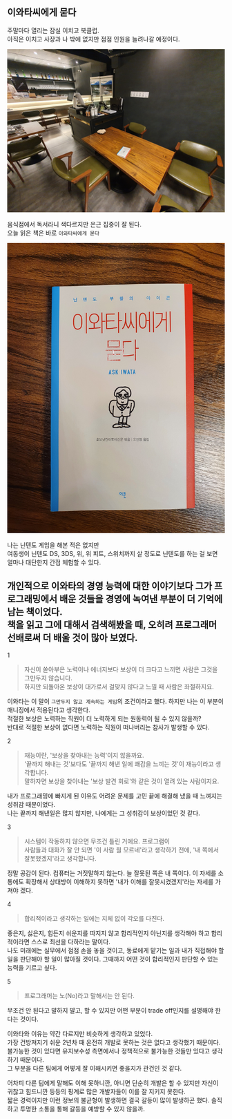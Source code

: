 ## 이와타씨에게 묻다

주말마다 열리는 잠실 이치고 북클럽.  
아직은 이치고 사장과 나 밖에 없지만 점점 인원을 늘려나갈 예정이다.  

![](./images/1.jpg)

음식점에서 독서라니 색다르지만 은근 집중이 잘 된다.  
오늘 읽은 책은 바로 `이와타씨에게 묻다`  

![](./images/2.jpg)

나는 닌텐도 게임을 해본 적은 없지만  
여동생이 닌텐도 DS, 3DS, 위, 위 피트, 스위치까지 살 정도로 닌텐도를 하는 걸 보면 얼마나 대단한지 간접 체험할 수 있다.  

개인적으로 이와타의 경영 능력에 대한 이야기보다 그가 프로그래밍에서 배운 것들을 경영에 녹여낸 부분이 더 기억에 남는 책이었다.  
책을 읽고 그에 대해서 검색해봤을 때, 오히려 프로그래머 선배로써 더 배울 것이 많아 보였다.  
--- 

1
> 자신이 쏟아부은 노력이나 에너지보다 보상이 더 크다고 느끼면 사람은 그것을 그만두지 않습니다.  
> 하지만 되돌아온 보상이 대가로서 걸맞지 않다고 느낄 때 사람은 좌절하지요.  

이와타는 이 말이 `그만두지 않고 계속하는 게임`의 조건이라고 했다. 하지만 나는 이 부분이 매니징에서 적용된다고 생각한다.  
적절한 보상은 노력하는 직원이 더 노력하게 되는 원동력이 될 수 있지 않을까?  
반대로 적절한 보상이 없다면 노력하는 직원이 떠나버리는 참사가 발생할 수 있다.

2
> 재능이란, '보상을 찾아내는 능력'이지 않을까요.  
> '끝까지 해내는 것'보다도 '끝까지 해낸 일에 쾌감을 느끼는 것'이 재능이라고 생각합니다.  
> 말하자면 보상을 찾아내는 '보상 발견 회로'와 같은 것이 열려 있는 사람이지요.  

내가 프로그래밍에 빠지게 된 이유도 어려운 문제를 고민 끝에 해결해 냈을 때 느껴지는 성취감 때문이었다.  
나는 끝까지 해낸일은 많지 않지만, 나에게는 그 성취감이 보상이었던 것 같다.  

3
> 시스템이 작동하지 않으면 무조건 틀린 거에요.  프로그램이  
> 사람들과 대화가 잘 안 되면 '이 사람 뭘 모르네'라고 생각하기 전에, '내 쪽에서 잘못했겠지'라고 생각합니다.

정말 공감이 된다. 컴퓨터는 거짓말하지 않는다. 늘 잘못된 쪽은 내 쪽이다. 이 자세를 소통에도 확장해서 상대방이 이해하지 못하면 '내가 이해를 잘못시켰겠지'라는 자세를 가져야 겠다.  

4
> 합리적이라고 생각하는 일에는 지체 없이 각오를 다진다.  

좋은지, 싫은지, 힘든지 쉬운지를 따지지 않고 합리적인지 아닌지를 생각해야 하고 합리적이라면 스스로 최선을 다하라는 말이다.  
나도 미래에는 실무에서 점점 손을 놓을 것이고, 동료에게 맡기는 일과 내가 직접해야 할 일을 판단해야 할 일이 많아질 것이다. 그때까지 어떤 것이 합리적인지 판단할 수 있는 능력을 기르고 싶다.

5
> 프로그래머는 노(No)라고 말해서는 안 된다.  

무조건 안 된다고 말하지 말고, 할 수 있지만 어떤 부분이 trade off인지를 설명해야 한다는 것이다.  

이와타와 이유는 약간 다르지만 비슷하게 생각하고 있었다.  
가장 건방져지기 쉬운 2년차 때 온전히 개발로 못하는 것은 없다고 생각했기 때문이다.  
불가능한 것이 있다면 유지보수성 측면에서나 정책적으로 불가능한 것들만 있다고 생각하기 때문이다.  
그 부분을 다른 팀에게 어떻게 잘 이해시키면 좋을지가 관건인 것 같다.  

어차피 다른 팀에게 말해도 이해 못하니깐, 아니면 단순히 개발은 할 수 있지만 자신이 귀찮고 힘드니깐 등등의 핑계로 많은 개발자들이 이를 잘 지키지 못한다.  
짧은 경력이지만 이런 정보의 불균형이 발생하면 결국 갈등이 많이 발생하곤 했다. 솔직하고 투명한 소통을 통해 갈등을 예방할 수 있지 않을까.